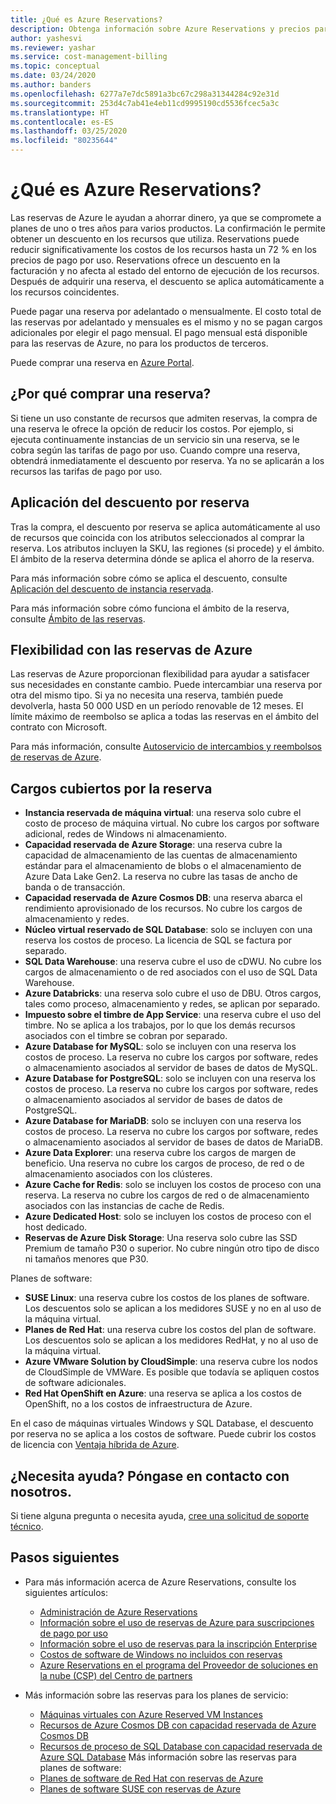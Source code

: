 ```yaml
---
title: ¿Qué es Azure Reservations?
description: Obtenga información sobre Azure Reservations y precios para ahorrar en máquinas virtuales, SQL Database, Azure Cosmos DB y otros costos de recursos.
author: yashesvi
ms.reviewer: yashar
ms.service: cost-management-billing
ms.topic: conceptual
ms.date: 03/24/2020
ms.author: banders
ms.openlocfilehash: 6277a7e7dc5891a3bc67c298a31344284c92e31d
ms.sourcegitcommit: 253d4c7ab41e4eb11cd9995190cd5536fcec5a3c
ms.translationtype: HT
ms.contentlocale: es-ES
ms.lasthandoff: 03/25/2020
ms.locfileid: "80235644"
---
```

# <a name="what-are-azure-reservations"></a>¿Qué es Azure Reservations?

Las reservas de Azure le ayudan a ahorrar dinero, ya que se compromete a planes de uno o tres años para varios productos. La confirmación le permite obtener un descuento en los recursos que utiliza. Reservations puede reducir significativamente los costos de los recursos hasta un 72 % en los precios de pago por uso. Reservations ofrece un descuento en la facturación y no afecta al estado del entorno de ejecución de los recursos. Después de adquirir una reserva, el descuento se aplica automáticamente a los recursos coincidentes.

Puede pagar una reserva por adelantado o mensualmente. El costo total de las reservas por adelantado y mensuales es el mismo y no se pagan cargos adicionales por elegir el pago mensual. El pago mensual está disponible para las reservas de Azure, no para los productos de terceros.

Puede comprar una reserva en [Azure Portal](https://portal.azure.com/#blade/Microsoft_Azure_Reservations/ReservationsBrowseBlade).

## <a name="why-buy-a-reservation"></a>¿Por qué comprar una reserva?

Si tiene un uso constante de recursos que admiten reservas, la compra de una reserva le ofrece la opción de reducir los costos. Por ejemplo, si ejecuta continuamente instancias de un servicio sin una reserva, se le cobra según las tarifas de pago por uso. Cuando compre una reserva, obtendrá inmediatamente el descuento por reserva. Ya no se aplicarán a los recursos las tarifas de pago por uso.

## <a name="how-reservation-discount-is-applied"></a>Aplicación del descuento por reserva

Tras la compra, el descuento por reserva se aplica automáticamente al uso de recursos que coincida con los atributos seleccionados al comprar la reserva. Los atributos incluyen la SKU, las regiones (si procede) y el ámbito. El ámbito de la reserva determina dónde se aplica el ahorro de la reserva.

Para más información sobre cómo se aplica el descuento, consulte [Aplicación del descuento de instancia reservada](reservation-discount-application.md).

Para más información sobre cómo funciona el ámbito de la reserva, consulte [Ámbito de las reservas](prepare-buy-reservation.md#scope-reservations).


## <a name="flexibility-with-azure-reservations"></a>Flexibilidad con las reservas de Azure

Las reservas de Azure proporcionan flexibilidad para ayudar a satisfacer sus necesidades en constante cambio. Puede intercambiar una reserva por otra del mismo tipo. Si ya no necesita una reserva, también puede devolverla, hasta 50 000 USD en un período renovable de 12 meses. El límite máximo de reembolso se aplica a todas las reservas en el ámbito del contrato con Microsoft.

Para más información, consulte [Autoservicio de intercambios y reembolsos de reservas de Azure](exchange-and-refund-azure-reservations.md).


## <a name="charges-covered-by-reservation"></a>Cargos cubiertos por la reserva

- **Instancia reservada de máquina virtual**: una reserva solo cubre el costo de proceso de máquina virtual. No cubre los cargos por software adicional, redes de Windows ni almacenamiento.
- **Capacidad reservada de Azure Storage**: una reserva cubre la capacidad de almacenamiento de las cuentas de almacenamiento estándar para el almacenamiento de blobs o el almacenamiento de Azure Data Lake Gen2. La reserva no cubre las tasas de ancho de banda o de transacción.
- **Capacidad reservada de Azure Cosmos DB**: una reserva abarca el rendimiento aprovisionado de los recursos. No cubre los cargos de almacenamiento y redes.
- **Núcleo virtual reservado de SQL Database**: solo se incluyen con una reserva los costos de proceso. La licencia de SQL se factura por separado.
- **SQL Data Warehouse**: una reserva cubre el uso de cDWU. No cubre los cargos de almacenamiento o de red asociados con el uso de SQL Data Warehouse.
- **Azure Databricks**: una reserva solo cubre el uso de DBU. Otros cargos, tales como proceso, almacenamiento y redes, se aplican por separado.
- **Impuesto sobre el timbre de App Service**: una reserva cubre el uso del timbre. No se aplica a los trabajos, por lo que los demás recursos asociados con el timbre se cobran por separado.
- **Azure Database for MySQL**: solo se incluyen con una reserva los costos de proceso. La reserva no cubre los cargos por software, redes o almacenamiento asociados al servidor de bases de datos de MySQL.
- **Azure Database for PostgreSQL**: solo se incluyen con una reserva los costos de proceso. La reserva no cubre los cargos por software, redes o almacenamiento asociados al servidor de bases de datos de PostgreSQL.
- **Azure Database for MariaDB**: solo se incluyen con una reserva los costos de proceso. La reserva no cubre los cargos por software, redes o almacenamiento asociados al servidor de bases de datos de MariaDB.
- **Azure Data Explorer**: una reserva cubre los cargos de margen de beneficio. Una reserva no cubre los cargos de proceso, de red o de almacenamiento asociados con los clústeres.
- **Azure Cache for Redis**: solo se incluyen los costos de proceso con una reserva. La reserva no cubre los cargos de red o de almacenamiento asociados con las instancias de cache de Redis.
- **Azure Dedicated Host**: solo se incluyen los costos de proceso con el host dedicado.
- **Reservas de Azure Disk Storage**: Una reserva solo cubre las SSD Premium de tamaño P30 o superior. No cubre ningún otro tipo de disco ni tamaños menores que P30.

Planes de software:

- **SUSE Linux**: una reserva cubre los costos de los planes de software. Los descuentos solo se aplican a los medidores SUSE y no en al uso de la máquina virtual.
- **Planes de Red Hat**: una reserva cubre los costos del plan de software. Los descuentos solo se aplican a los medidores RedHat, y no al uso de la máquina virtual.
- **Azure VMware Solution by CloudSimple**: una reserva cubre los nodos de CloudSimple de VMWare. Es posible que todavía se apliquen costos de software adicionales.
- **Red Hat OpenShift en Azure**: una reserva se aplica a los costos de OpenShift, no a los costos de infraestructura de Azure.

En el caso de máquinas virtuales Windows y SQL Database, el descuento por reserva no se aplica a los costos de software. Puede cubrir los costos de licencia con [Ventaja híbrida de Azure](https://azure.microsoft.com/pricing/hybrid-benefit/).


## <a name="need-help-contact-us"></a>¿Necesita ayuda? Póngase en contacto con nosotros.

Si tiene alguna pregunta o necesita ayuda, [cree una solicitud de soporte técnico](https://go.microsoft.com/fwlink/?linkid=2083458).

## <a name="next-steps"></a>Pasos siguientes

- Para más información acerca de Azure Reservations, consulte los siguientes artículos:
    - [Administración de Azure Reservations](manage-reserved-vm-instance.md)
    - [Información sobre el uso de reservas de Azure para suscripciones de pago por uso](understand-reserved-instance-usage.md)
    - [Información sobre el uso de reservas para la inscripción Enterprise](understand-reserved-instance-usage-ea.md)
    - [Costos de software de Windows no incluidos con reservas](reserved-instance-windows-software-costs.md)
    - [Azure Reservations en el programa del Proveedor de soluciones en la nube (CSP) del Centro de partners](/partner-center/azure-reservations)

- Más información sobre las reservas para los planes de servicio:
    - [Máquinas virtuales con Azure Reserved VM Instances](../../virtual-machines/windows/prepay-reserved-vm-instances.md)
    - [Recursos de Azure Cosmos DB con capacidad reservada de Azure Cosmos DB](../../cosmos-db/cosmos-db-reserved-capacity.md)
    - [Recursos de proceso de SQL Database con capacidad reservada de Azure SQL Database](../../sql-database/sql-database-reserved-capacity.md) Más información sobre las reservas para planes de software:
    - [Planes de software de Red Hat con reservas de Azure](../../virtual-machines/linux/prepay-rhel-software-charges.md)
    - [Planes de software SUSE con reservas de Azure](../../virtual-machines/linux/prepay-suse-software-charges.md)

